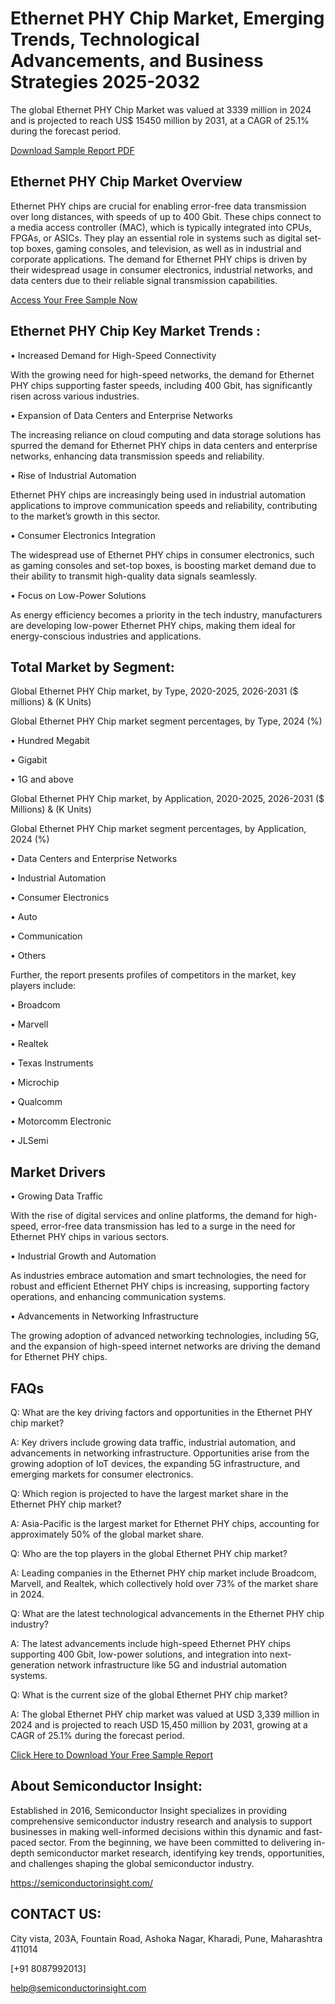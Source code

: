<h1>Ethernet PHY Chip Market, Emerging Trends, Technological Advancements, and Business Strategies 2025-2032</h1>

The global Ethernet PHY Chip Market was valued at 3339 million in 2024 and is projected to reach US$ 15450 million by 2031, at a CAGR of 25.1% during the forecast period.

[Download Sample Report PDF](https://semiconductorinsight.com/download-sample-report/?product_id=91076)

<h2>Ethernet PHY Chip Market Overview</h2>

Ethernet PHY chips are crucial for enabling error-free data transmission over long distances, with speeds of up to 400 Gbit. These chips connect to a media access controller (MAC), which is typically integrated into CPUs, FPGAs, or ASICs. They play an essential role in systems such as digital set-top boxes, gaming consoles, and television, as well as in industrial and corporate applications. The demand for Ethernet PHY chips is driven by their widespread usage in consumer electronics, industrial networks, and data centers due to their reliable signal transmission capabilities.

[Access Your Free Sample Now](https://semiconductorinsight.com/report/ethernet-phy-chip-market/)

<h2>Ethernet PHY Chip Key Market Trends  :</h2>

•	Increased Demand for High-Speed Connectivity

With the growing need for high-speed networks, the demand for Ethernet PHY chips supporting faster speeds, including 400 Gbit, has significantly risen across various industries.

•	Expansion of Data Centers and Enterprise Networks

The increasing reliance on cloud computing and data storage solutions has spurred the demand for Ethernet PHY chips in data centers and enterprise networks, enhancing data transmission speeds and reliability.

•	Rise of Industrial Automation

Ethernet PHY chips are increasingly being used in industrial automation applications to improve communication speeds and reliability, contributing to the market’s growth in this sector.

•	Consumer Electronics Integration

The widespread use of Ethernet PHY chips in consumer electronics, such as gaming consoles and set-top boxes, is boosting market demand due to their ability to transmit high-quality data signals seamlessly.

•	Focus on Low-Power Solutions

As energy efficiency becomes a priority in the tech industry, manufacturers are developing low-power Ethernet PHY chips, making them ideal for energy-conscious industries and applications.

<h2>Total Market by Segment:</h2>

Global Ethernet PHY Chip market, by Type, 2020-2025, 2026-2031 ($ millions) & (K Units)

Global Ethernet PHY Chip market segment percentages, by Type, 2024 (%)

•	Hundred Megabit

•	Gigabit

•	1G and above

Global Ethernet PHY Chip market, by Application, 2020-2025, 2026-2031 ($ Millions) & (K Units)

Global Ethernet PHY Chip market segment percentages, by Application, 2024 (%)

•	Data Centers and Enterprise Networks

•	Industrial Automation

•	Consumer Electronics

•	Auto

•	Communication

•	Others

Further, the report presents profiles of competitors in the market, key players include:

•	Broadcom

•	Marvell

•	Realtek

•	Texas Instruments

•	Microchip

•	Qualcomm

•	Motorcomm Electronic

•	JLSemi

<h2> Market Drivers</h2>

•	Growing Data Traffic

With the rise of digital services and online platforms, the demand for high-speed, error-free data transmission has led to a surge in the need for Ethernet PHY chips in various sectors.

•	Industrial Growth and Automation

As industries embrace automation and smart technologies, the need for robust and efficient Ethernet PHY chips is increasing, supporting factory operations, and enhancing communication systems.

•	Advancements in Networking Infrastructure

The growing adoption of advanced networking technologies, including 5G, and the expansion of high-speed internet networks are driving the demand for Ethernet PHY chips.

<h2>FAQs</h2>

Q: What are the key driving factors and opportunities in the Ethernet PHY chip market?

A: Key drivers include growing data traffic, industrial automation, and advancements in networking infrastructure. Opportunities arise from the growing adoption of IoT devices, the expanding 5G infrastructure, and emerging markets for consumer electronics.

Q: Which region is projected to have the largest market share in the Ethernet PHY chip market?

A: Asia-Pacific is the largest market for Ethernet PHY chips, accounting for approximately 50% of the global market share.

Q: Who are the top players in the global Ethernet PHY chip market?

A: Leading companies in the Ethernet PHY chip market include Broadcom, Marvell, and Realtek, which collectively hold over 73% of the market share in 2024.

Q: What are the latest technological advancements in the Ethernet PHY chip industry?

A: The latest advancements include high-speed Ethernet PHY chips supporting 400 Gbit, low-power solutions, and integration into next-generation network infrastructure like 5G and industrial automation systems.

Q: What is the current size of the global Ethernet PHY chip market?

A: The global Ethernet PHY chip market was valued at USD 3,339 million in 2024 and is projected to reach USD 15,450 million by 2031, growing at a CAGR of 25.1% during the forecast period.

[Click Here to Download Your Free Sample Report ](https://semiconductorinsight.com/download-sample-report/?product_id=91076)

<h2>About Semiconductor Insight:</h2>

Established in 2016, Semiconductor Insight specializes in providing comprehensive semiconductor industry research and analysis to support businesses in making well-informed decisions within this dynamic and fast-paced sector. From the beginning, we have been committed to delivering in-depth semiconductor market research, identifying key trends, opportunities, and challenges shaping the global semiconductor industry.

https://semiconductorinsight.com/

<h2>CONTACT US:</h2>

City vista, 203A, Fountain Road, Ashoka Nagar, Kharadi, Pune, Maharashtra 411014

[+91 8087992013]

help@semiconductorinsight.com


